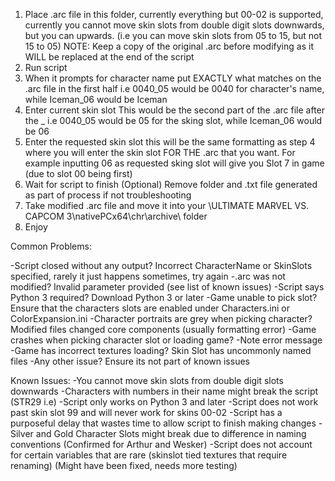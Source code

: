 1. Place .arc file in this folder, currently everything but 00-02 is supported, currently you cannot move skin slots from double digit slots downwards, but you can upwards. (i.e you can move skin slots from 05 to 15, but not 15 to 05)
NOTE: Keep a copy of the original .arc before modifying as it WILL be replaced at the end of the script
2. Run script
3. When it prompts for character name put EXACTLY what matches on the .arc file in the first half i.e 0040_05 would be 0040 for character's name, while Iceman_06 would be Iceman
4. Enter current skin slot This would be the second part of the .arc file after the _ i.e 0040_05 would be 05 for the sking slot, while Iceman_06 would be 06
5. Enter the requested skin slot this will be the same formatting as step 4 where you will enter the skin slot FOR THE .arc that you want. For example inputting 06 as requested sking slot will give you Slot 7 in game (due to slot 00 being first)
6. Wait for script to finish
(Optional) Remove folder and .txt file generated as part of process if not troubleshooting
7. Take modified .arc file and move it into your \ULTIMATE MARVEL VS. CAPCOM 3\nativePCx64\chr\archive\ folder
8. Enjoy

Common Problems:

-Script closed without any output?
	Incorrect CharacterName or SkinSlots specified, rarely it just happens sometimes, try again
-.arc was not modified?
	Invalid parameter provided (see list of known issues)
-Script says Python 3 required?
	Download Python 3 or later
-Game unable to pick slot?
	Ensure that the characters slots are enabled under Characters.ini or ColorExpansion.ini
-Character portraits are grey when picking character?
	Modified files changed core components (usually formatting error)
-Game crashes when picking character slot or loading game?
	-Note error message
-Game has incorrect textures loading?
	Skin Slot has uncommonly named files
-Any other issue?
	Ensure its not part of known issues

Known Issues:
-You cannot move skin slots from double digit slots downwards
-Characters with numbers in their name might break the script (STR29 i.e)
-Script only works on Python 3 and later
-Script does not work past skin slot 99 and will never work for skins 00-02
-Script has a purposeful delay that wastes time to allow script to finish making changes
-Silver and Gold Character Slots might break due to difference in naming conventions (Confirmed for Arthur and Wesker)
-Script does not account for certain variables that are rare (skinslot tied textures that require renaming) (Might have been fixed, needs more testing)
